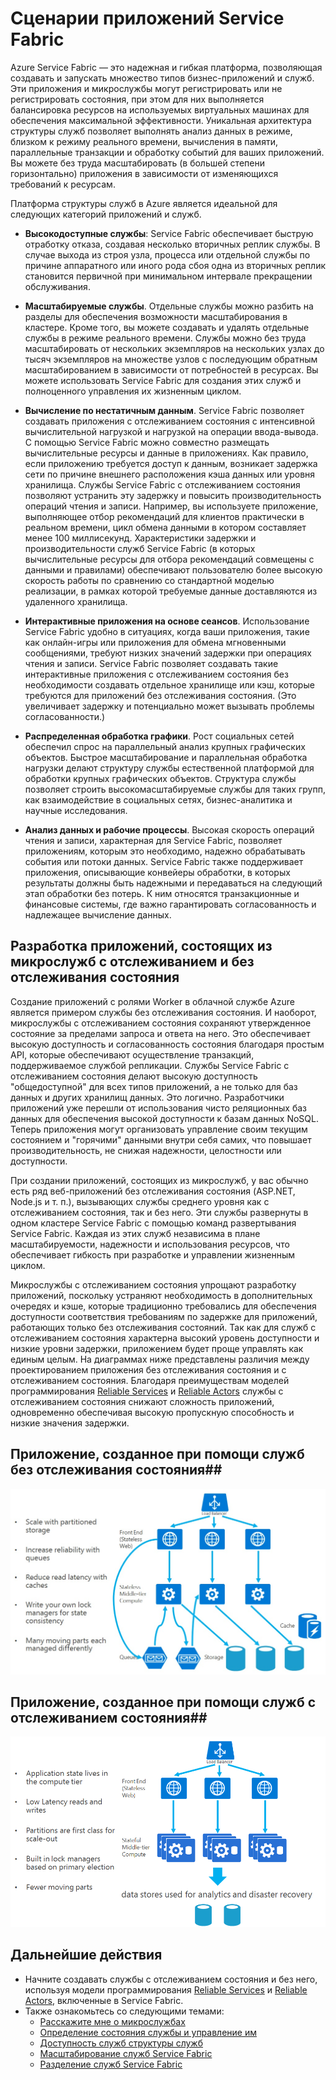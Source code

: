 <properties
   pageTitle="Сценарии приложений и разработка | Microsoft Azure"
   description="Общие сведения о категориях облачных приложений в Service Fabric. Рассматривается разработка приложений, использующих службы с отслеживанием состояния и без него."
   services="service-fabric"
   documentationCenter=".net"
   authors="msfussell"
   manager="timlt"
   editor=""/>

<tags
   ms.service="service-fabric"
   ms.devlang="dotnet"
   ms.topic="article"
   ms.tgt_pltfrm="NA"
   ms.workload="NA"
   ms.date="02/12/2016"
   ms.author="mfussell"/>

# Сценарии приложений Service Fabric

Azure Service Fabric — это надежная и гибкая платформа, позволяющая создавать и запускать множество типов бизнес-приложений и служб. Эти приложения и микрослужбы могут регистрировать или не регистрировать состояния, при этом для них выполняется балансировка ресурсов на используемых виртуальных машинах для обеспечения максимальной эффективности. Уникальная архитектура структуры служб позволяет выполнять анализ данных в режиме, близком к режиму реального времени, вычисления в памяти, параллельные транзакции и обработку событий для ваших приложений. Вы можете без труда масштабировать (в большей степени горизонтально) приложения в зависимости от изменяющихся требований к ресурсам.

Платформа структуры служб в Azure является идеальной для следующих категорий приложений и служб.

- **Высокодоступные службы**: Service Fabric обеспечивает быструю отработку отказа, создавая несколько вторичных реплик службы. В случае выхода из строя узла, процесса или отдельной службы по причине аппаратного или иного рода сбоя одна из вторичных реплик становится первичной при минимальном интервале прекращении обслуживания.

- **Масштабируемые службы**. Отдельные службы можно разбить на разделы для обеспечения возможности масштабирования в кластере. Кроме того, вы можете создавать и удалять отдельные службы в режиме реального времени. Службы можно без труда масштабировать от нескольких экземпляров на нескольких узлах до тысяч экземпляров на множестве узлов с последующим обратным масштабированием в зависимости от потребностей в ресурсах. Вы можете использовать Service Fabric для создания этих служб и полноценного управления их жизненным циклом.

- **Вычисление по нестатичным данным**. Service Fabric позволяет создавать приложения с отслеживанием состояния с интенсивной вычислительной нагрузкой и нагрузкой на операции ввода-вывода. С помощью Service Fabric можно совместно размещать вычислительные ресурсы и данные в приложениях. Как правило, если приложению требуется доступ к данным, возникает задержка сети по причине внешнего расположения кэша данных или уровня хранилища. Службы Service Fabric с отслеживанием состояния позволяют устранить эту задержку и повысить производительность операций чтения и записи. Например, вы используете приложение, выполняющее отбор рекомендаций для клиентов практически в реальном времени, цикл обмена данными в котором составляет менее 100 миллисекунд. Характеристики задержки и производительности служб Service Fabric (в которых вычислительные ресурсы для отбора рекомендаций совмещены с данными и правилами) обеспечивают пользователю более высокую скорость работы по сравнению со стандартной моделью реализации, в рамках которой требуемые данные доставляются из удаленного хранилища.

- **Интерактивные приложения на основе сеансов**. Использование Service Fabric удобно в ситуациях, когда ваши приложения, такие как онлайн-игры или приложения для обмена мгновенными сообщениями, требуют низких значений задержки при операциях чтения и записи. Service Fabric позволяет создавать такие интерактивные приложения с отслеживанием состояния без необходимости создавать отдельное хранилище или кэш, которые требуются для приложений без отслеживания состояния. (Это увеличивает задержку и потенциально может вызывать проблемы согласованности.)

- **Распределенная обработка графики**. Рост социальных сетей обеспечил спрос на параллельный анализ крупных графических объектов. Быстрое масштабирование и параллельная обработка нагрузки делают структуру службы естественной платформой для обработки крупных графических объектов. Структура службы позволяет строить высокомасштабируемые службы для таких групп, как взаимодействие в социальных сетях, бизнес-аналитика и научные исследования.

- **Анализ данных и рабочие процессы**. Высокая скорость операций чтения и записи, характерная для Service Fabric, позволяет приложениям, которым это необходимо, надежно обрабатывать события или потоки данных. Service Fabric также поддерживает приложения, описывающие конвейеры обработки, в которых результаты должны быть надежными и передаваться на следующий этап обработки без потерь. К ним относятся транзакционные и финансовые системы, где важно гарантировать согласованность и надлежащее вычисление данных.

## Разработка приложений, состоящих из микрослужб с отслеживанием и без отслеживания состояния
Создание приложений с ролями Worker в облачной службе Azure является примером службы без отслеживания состояния. И наоборот, микрослужбы с отслеживанием состояния сохраняют утвержденное состояние за пределами запроса и ответа на него. Это обеспечивает высокую доступность и согласованность состояния благодаря простым API, которые обеспечивают осуществление транзакций, поддерживаемое службой репликации. Службы Service Fabric с отслеживанием состояния делают высокую доступность "общедоступной" для всех типов приложений, а не только для баз данных и других хранилищ данных. Это логично. Разработчики приложений уже перешли от использования чисто реляционных баз данных для обеспечения высокой доступности к базам данных NoSQL. Теперь приложения могут организовать управление своим текущим состоянием и "горячими" данными внутри себя самих, что повышает производительность, не снижая надежности, целостности или доступности.

При создании приложений, состоящих из микрослужб, у вас обычно есть ряд веб-приложений без отслеживания состояния (ASP.NET, Node.js и т. п.), вызывающих службы среднего уровня как с отслеживанием состояния, так и без него. Эти службы развернуты в одном кластере Service Fabric с помощью команд развертывания Service Fabric. Каждая из этих служб независима в плане масштабируемости, надежности и использования ресурсов, что обеспечивает гибкость при разработке и управлении жизненным циклом.

Микрослужбы с отслеживанием состояния упрощают разработку приложений, поскольку устраняют необходимость в дополнительных очередях и кэше, которые традиционно требовались для обеспечения доступности соответствия требованиям по задержке для приложений, работающих только без отслеживания состояний. Так как для служб с отслеживанием состояния характерна высокий уровень доступности и низкие уровни задержки, приложением будет проще управлять как единым целым. На диаграммах ниже представлены различия между проектированием приложения без отслеживания состояния и с отслеживанием состояния. Благодаря преимуществам моделей программирования [Reliable Services](service-fabric-reliable-services-introduction.md) и [Reliable Actors](service-fabric-reliable-actors-introduction.md) службы с отслеживанием состояния снижают сложность приложений, одновременно обеспечивая высокую пропускную способность и низкие значения задержки.

## Приложение, созданное при помощи служб без отслеживания состояния##
![Приложение, использующее службу без отслеживания состояния][Image1]

## Приложение, созданное при помощи служб с отслеживанием состояния##
![Приложение, использующее службу без отслеживания состояния][Image2]

<!--Every topic should have next steps and links to the next logical set of content to keep the customer engaged-->
## Дальнейшие действия

* Начните создавать службы с отслеживанием состояния и без него, используя модели программирования [Reliable Services](service-fabric-reliable-services-quick-start.md) и [Reliable Actors](service-fabric-reliable-actors-get-started.md), включенные в Service Fabric.
* Также ознакомьтесь со следующими темами:
    * [Расскажите мне о микрослужбах](service-fabric-overview-microservices.md)
    * [Определение состояния службы и управление им](service-fabric-concepts-state.md)
    * [Доступность служб структуры служб](service-fabric-availability-services.md)
    * [Масштабирование служб Service Fabric](service-fabric-concepts-scalability.md)
    * [Разделение служб Service Fabric](service-fabric-concepts-partitioning.md)

[Image1]: media/service-fabric-application-scenarios/AppwithStatelessServices.jpg
[Image2]: media/service-fabric-application-scenarios/AppwithStatefulServices.jpg

<!---HONumber=AcomDC_0615_2016-->